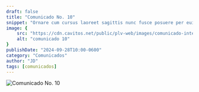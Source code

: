 ```yaml
---
draft: false
title: "Comunicado No. 10"
snippet: "Ornare cum cursus laoreet sagittis nunc fusce posuere per euismod dis vehicula a, semper fames lacus maecenas dictumst pulvinar neque enim non potenti. Torquent hac sociosqu eleifend potenti."
image: {
    src: "https://cdn.cavitos.net/public/plv-web/images/comunicado-interno.jpg?&fit=crop&w=430&h=240",
    alt: "comunicado 10"
}
publishDate: "2024-09-28T10:00-0600"
category: "Comunicados"
author: "JD"
tags: [comunicados]
---
```


![Comunicado No. 10](https://cdn.cavitos.net/public/plv-web/documents/comunicado-10.png)